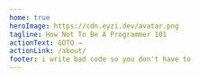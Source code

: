 ```yaml
---
home: true
heroImage: https://cdn.eyzi.dev/avatar.png
tagline: How Not To Be A Programmer 101
actionText: GOTO →
actionLink: /about/
footer: i write bad code so you don't have to
---
```

